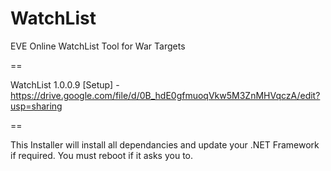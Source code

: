 WatchList
=========

EVE Online WatchList Tool for War Targets

==

WatchList 1.0.0.9 [Setup] - https://drive.google.com/file/d/0B_hdE0gfmuoqVkw5M3ZnMHVqczA/edit?usp=sharing





==

This Installer will install all dependancies and update your .NET Framework if required. You must reboot if it asks you to.
